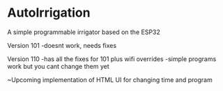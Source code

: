 # AutoIrrigation
A simple programmable irrigator based on the ESP32

Version 101 
  -doesnt work, needs fixes

Version 110 
  -has all the fixes for 101 plus wifi overrides
  -simple programs work but you cant change them yet
  

~Upcoming implementation of HTML UI for changing time and program

